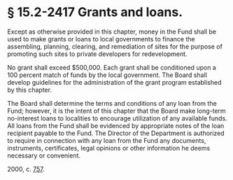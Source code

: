 # § 15.2-2417 Grants and loans.

<p>Except as otherwise provided in this chapter, money in the Fund shall be used to make grants or loans to local governments to finance the assembling, planning, clearing, and remediation of sites for the purpose of promoting such sites to private developers for redevelopment.</p><p>No grant shall exceed $500,000. Each grant shall be conditioned upon a 100 percent match of funds by the local government. The Board shall develop guidelines for the administration of the grant program established by this chapter.</p><p>The Board shall determine the terms and conditions of any loan from the Fund; however, it is the intent of this chapter that the Board make long-term no-interest loans to localities to encourage utilization of any available funds. All loans from the Fund shall be evidenced by appropriate notes of the loan recipient payable to the Fund. The Director of the Department is authorized to require in connection with any loan from the Fund any documents, instruments, certificates, legal opinions or other information he deems necessary or convenient.</p><p>2000, c. <a href='http://lis.virginia.gov/cgi-bin/legp604.exe?001+ful+CHAP0757'>757</a>.</p>